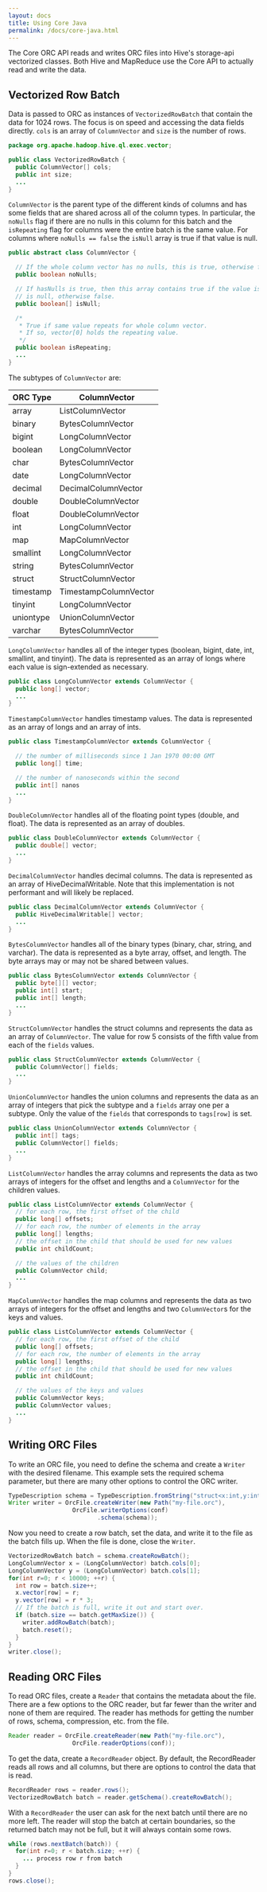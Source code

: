 ```yaml
---
layout: docs
title: Using Core Java
permalink: /docs/core-java.html
---
```


The Core ORC API reads and writes ORC files into Hive's storage-api
vectorized classes. Both Hive and MapReduce use the Core API to actually
read and write the data.

## Vectorized Row Batch

Data is passed to ORC as instances of `VectorizedRowBatch` that contain
the data for 1024 rows. The focus is on speed and accessing the data
fields directly. `cols` is an array of `ColumnVector` and `size` is the number
of rows.

~~~ java
package org.apache.hadoop.hive.ql.exec.vector;

public class VectorizedRowBatch {
  public ColumnVector[] cols;
  public int size;
  ...
}
~~~

`ColumnVector` is the parent type of the different kinds of columns
and has some fields that are shared across all of the column types. In
particular, the `noNulls` flag if there are no nulls in this column for
this batch and the `isRepeating` flag for columns were the entire batch is the
same value. For columns where `noNulls == false` the `isNull` array is true
if that value is null.

~~~ java
public abstract class ColumnVector {

  // If the whole column vector has no nulls, this is true, otherwise false.
  public boolean noNulls;

  // If hasNulls is true, then this array contains true if the value is
  // is null, otherwise false.
  public boolean[] isNull;

  /*
   * True if same value repeats for whole column vector.
   * If so, vector[0] holds the repeating value.
   */
  public boolean isRepeating;
  ...
}
~~~

The subtypes of `ColumnVector` are:

| ORC Type | ColumnVector |
| -------- | ------------- |
| array | ListColumnVector |
| binary | BytesColumnVector |
| bigint | LongColumnVector |
| boolean | LongColumnVector |
| char | BytesColumnVector |
| date | LongColumnVector |
| decimal | DecimalColumnVector |
| double | DoubleColumnVector |
| float | DoubleColumnVector |
| int | LongColumnVector |
| map | MapColumnVector |
| smallint | LongColumnVector |
| string | BytesColumnVector |
| struct | StructColumnVector |
| timestamp | TimestampColumnVector |
| tinyint | LongColumnVector |
| uniontype | UnionColumnVector |
| varchar | BytesColumnVector |

`LongColumnVector` handles all of the integer types (boolean, bigint,
date, int, smallint, and tinyint). The data is represented as an array of
longs where each value is sign-extended as necessary.

~~~ java
public class LongColumnVector extends ColumnVector {
  public long[] vector;
  ...
}
~~~

`TimestampColumnVector` handles timestamp values. The data is represented
as an array of longs and an array of ints.

~~~ java
public class TimestampColumnVector extends ColumnVector {

  // the number of milliseconds since 1 Jan 1970 00:00 GMT
  public long[] time;

  // the number of nanoseconds within the second
  public int[] nanos
  ...
}
~~~

`DoubleColumnVector` handles all of the floating point types (double,
and float). The data is represented as an array of doubles.

~~~ java
public class DoubleColumnVector extends ColumnVector {
  public double[] vector;
  ...
}
~~~

`DecimalColumnVector` handles decimal columns. The data is represented
as an array of HiveDecimalWritable. Note that this implementation is not
performant and will likely be replaced.

~~~ java
public class DecimalColumnVector extends ColumnVector {
  public HiveDecimalWritable[] vector;
  ...
}
~~~

`BytesColumnVector` handles all of the binary types (binary, char,
string, and varchar). The data is represented as a byte array, offset,
and length. The byte arrays may or may not be shared between values.

~~~ java
public class BytesColumnVector extends ColumnVector {
  public byte[][] vector;
  public int[] start;
  public int[] length;
  ...
}
~~~

`StructColumnVector` handles the struct columns and represents the data as an
array of `ColumnVector`. The value for row 5 consists of the fifth value from
each of the `fields` values.

~~~ java
public class StructColumnVector extends ColumnVector {
  public ColumnVector[] fields;
  ...
}
~~~

`UnionColumnVector` handles the union columns and represents the data
as an array of integers that pick the subtype and a `fields` array one
per a subtype. Only the value of the `fields` that corresponds to
`tags[row]` is set.

~~~ java
public class UnionColumnVector extends ColumnVector {
  public int[] tags;
  public ColumnVector[] fields;
  ...
}
~~~

`ListColumnVector` handles the array columns and represents the data
as two arrays of integers for the offset and lengths and a
`ColumnVector` for the children values.

~~~ java
public class ListColumnVector extends ColumnVector {
  // for each row, the first offset of the child
  public long[] offsets;
  // for each row, the number of elements in the array
  public long[] lengths;
  // the offset in the child that should be used for new values
  public int childCount;

  // the values of the children
  public ColumnVector child;
  ...
}
~~~

`MapColumnVector` handles the map columns and represents the data
as two arrays of integers for the offset and lengths and two
`ColumnVector`s for the keys and values.

~~~ java
public class ListColumnVector extends ColumnVector {
  // for each row, the first offset of the child
  public long[] offsets;
  // for each row, the number of elements in the array
  public long[] lengths;
  // the offset in the child that should be used for new values
  public int childCount;

  // the values of the keys and values
  public ColumnVector keys;
  public ColumnVector values;
  ...
}
~~~

## Writing ORC Files

To write an ORC file, you need to define the schema and create a `Writer`
with the desired filename. This example sets the required schema parameter,
but there are many other options to control the ORC writer.

~~~ java
TypeDescription schema = TypeDescription.fromString("struct<x:int,y:int>");
Writer writer = OrcFile.createWriter(new Path("my-file.orc"),
                  OrcFile.writerOptions(conf)
                         .schema(schema));
~~~

Now you need to create a row batch, set the data, and write it to the file
as the batch fills up. When the file is done, close the `Writer`.

~~~ java
VectorizedRowBatch batch = schema.createRowBatch();
LongColumnVector x = (LongColumnVector) batch.cols[0];
LongColumnVector y = (LongColumnVector) batch.cols[1];
for(int r=0; r < 10000; ++r) {
  int row = batch.size++;
  x.vector[row] = r;
  y.vector[row] = r * 3;
  // If the batch is full, write it out and start over.
  if (batch.size == batch.getMaxSize()) {
    writer.addRowBatch(batch);
    batch.reset();
  }
}
writer.close();
~~~

## Reading ORC Files

To read ORC files, create a `Reader` that contains the metadata about
the file. There are a few options to the ORC reader, but far fewer than
the writer and none of them are required. The reader has methods for
getting the number of rows, schema, compression, etc. from the file.

~~~ java
Reader reader = OrcFile.createReader(new Path("my-file.orc"),
                  OrcFile.readerOptions(conf));
~~~

To get the data, create a `RecordReader` object. By default, the
RecordReader reads all rows and all columns, but there are options to
control the data that is read.

~~~ java
RecordReader rows = reader.rows();
VectorizedRowBatch batch = reader.getSchema().createRowBatch();
~~~

With a `RecordReader` the user can ask for the next batch until there
are no more left. The reader will stop the batch at certain boundaries, so the
returned batch may not be full, but it will always contain some rows.

~~~ java
while (rows.nextBatch(batch)) {
  for(int r=0; r < batch.size; ++r) {
    ... process row r from batch
  }
}
rows.close();
~~~